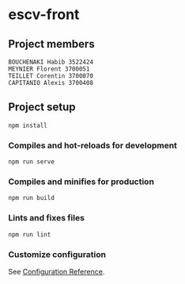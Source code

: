 # escv-front

## Project members
```
BOUCHENAKI Habib 3522424
MEYNIER Florent 3700051
TEILLET Corentin 3700070
CAPITANIO Alexis 3700408
```

## Project setup
```
npm install
```

### Compiles and hot-reloads for development
```
npm run serve
```

### Compiles and minifies for production
```
npm run build
```

### Lints and fixes files
```
npm run lint
```

### Customize configuration
See [Configuration Reference](https://cli.vuejs.org/config/).
